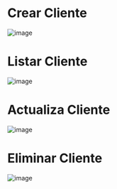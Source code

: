 # Crear Cliente
![image](https://github.com/user-attachments/assets/c3e3bcc0-00d5-41b6-a248-2b660adca670)
# Listar Cliente
![image](https://github.com/user-attachments/assets/5b423882-2343-4148-8830-f0b0c99200c4)
# Actualiza Cliente
![image](https://github.com/user-attachments/assets/4a8deb6d-3d6c-4813-bd2d-723daf760122)
# Eliminar Cliente
![image](https://github.com/user-attachments/assets/38d22eea-8c11-40d1-bedc-1d82444e2767)

